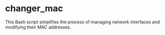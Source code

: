 # changer_mac
This Bash script simplifies the process of managing network interfaces and modifying their MAC addresses.
